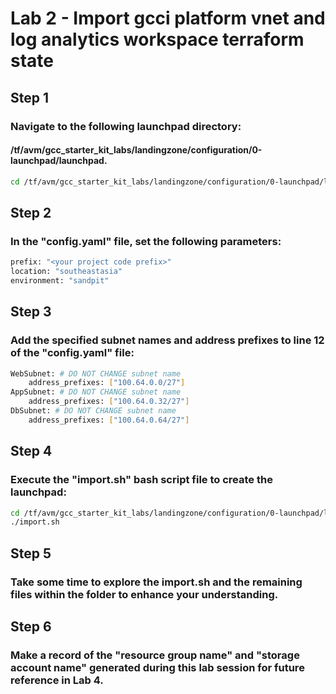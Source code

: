 # Lab 2 - Import gcci platform vnet and log analytics workspace terraform state

## Step 1
### Navigate to the following launchpad directory: 
#### /tf/avm/gcc_starter_kit_labs/landingzone/configuration/0-launchpad/launchpad.

```bash
cd /tf/avm/gcc_starter_kit_labs/landingzone/configuration/0-launchpad/launchpad
```

## Step 2
### In the "config.yaml" file, set the following parameters:

```bash
prefix: "<your project code prefix>"
location: "southeastasia"
environment: "sandpit"
```

## Step 3 
### Add the specified subnet names and address prefixes to line 12 of the "config.yaml" file:

```bash
WebSubnet: # DO NOT CHANGE subnet name
    address_prefixes: ["100.64.0.0/27"]
AppSubnet: # DO NOT CHANGE subnet name
    address_prefixes: ["100.64.0.32/27"]
DbSubnet: # DO NOT CHANGE subnet name
    address_prefixes: ["100.64.0.64/27"]
```

## Step 4
### Execute the "import.sh" bash script file to create the launchpad:

```bash
cd /tf/avm/gcc_starter_kit_labs/landingzone/configuration/0-launchpad/launchpad/
./import.sh
```

## Step 5
### Take some time to explore the import.sh and the remaining files within the folder to enhance your understanding.

## Step 6
### Make a record of the "resource group name" and "storage account name" generated during this lab session for future reference in Lab 4.
